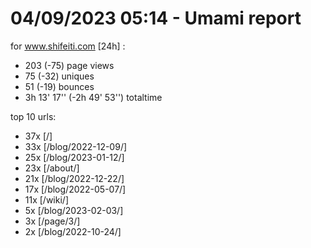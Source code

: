 # 04/09/2023 05:14 - Umami report
for www.shifeiti.com [24h] :

 - 203 (-75) page views
 - 75 (-32) uniques
 - 51 (-19) bounces
 - 3h 13' 17'' (-2h 49' 53'') totaltime


top 10 urls:
 - 37x [/]
 - 33x [/blog/2022-12-09/]
 - 25x [/blog/2023-01-12/]
 - 23x [/about/]
 - 21x [/blog/2022-12-22/]
 - 17x [/blog/2022-05-07/]
 - 11x [/wiki/]
 - 5x [/blog/2023-02-03/]
 - 3x [/page/3/]
 - 2x [/blog/2022-10-24/]


